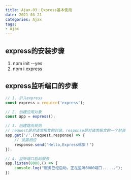 ```yaml
---
title: Ajax-03：Express基本使用
date: 2021-03-21
categories: Ajax
tags: 
- Ajax
---
```

## express的安装步骤
1. npm init --yes
2. npm i express

## express监听端口的步骤
```js
// 1. 引入express
const express = require('express');

// 2. 创建应用对象
const app = express();

// 3. 创建路由规则
// request是对请求报文的封装，response是对请求报文的一个封装
app.get('/',(request,response) => {
    // 设置相应
    response.send("Hello,Express框架！")
});

// 4. 监听端口启动服务
app.listen(8000,() => {
    console.log("服务已经启动，正在监听8000端口......");
})
```
